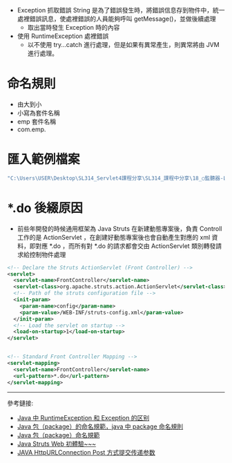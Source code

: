 - Exception 抓取錯誤 String 是為了錯誤發生時，將錯誤信息存到物件中，統一處裡錯誤訊息，使處裡錯誤的人員能夠呼叫 getMessage()，並做後續處理
  - 取出當時發生 Exception 時的內容
- 使用 RuntimeException 處裡錯誤
  - 以不使用 try…catch 進行處理，但是如果有異常產生，則異常將由 JVM 進行處理。

# 命名規則

- 由大到小
- 小寫為套件名稱
- emp 套件名稱
- com.emp.

# 匯入範例檔案

```cs
"C:\Users\USER\Desktop\SL314_Servlet4課程分享\SL314_課程中分享\18_○監聽器-Listener(war)\Listener1_HttpSessionBindingListener.war"
```

# \*.do 後綴原因

- 前些年開發的時候通用框架為 Java Struts 在新建動態專案後，負責 Controll 工作的是 ActionServlet ，在創建好動態專案後也會自動產生對應的 xml 資料，即對應 \*.do ，而所有對 \*.do 的請求都會交由 ActionServlet 類別轉發請求給控制物件處理

```xml
<!-- Declare the Struts ActionServlet (Front Controller) -->
<servlet>
  <servlet-name>FrontController</servlet-name>
  <servlet-class>org.apache.struts.action.ActionServlet</servlet-class>
  <!-- Path of the struts configuration file -->
  <init-param>
    <param-name>config</param-name>
    <param-value>/WEB-INF/struts-config.xml</param-value>
  </init-param>
  <!-- Load the servlet on startup -->
  <load-on-startup>1</load-on-startup>
</servlet>


<!-- Standard Front Controller Mapping -->
<servlet-mapping>
  <servlet-name>FrontController</servlet-name>
  <url-pattern>*.do</url-pattern>
</servlet-mapping>
```

---

參考鏈接:

- [Java 中 RuntimeException 和 Exception 的区别](https://blog.csdn.net/qq_33535433/article/details/79293809)
- [Java 包（package）的命名規範，java 中 package 命名規則](https://www.itread01.com/articles/1476074440.html)
- [Java 包（package）命名規範](https://codertw.com/%E7%A8%8B%E5%BC%8F%E8%AA%9E%E8%A8%80/322459/)
- [Java Struts Web 初體驗~~~](http://blog.appx.tw/2017/11/05/java-struts-web-%E5%88%9D%E9%AB%94%E9%A9%97/)
- [JAVA HttpURLConnection Post 方式提交传递参数](https://my.oschina.net/2892328252/blog/715180)
